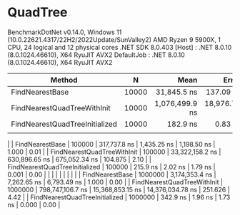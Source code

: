 # QuadTree
BenchmarkDotNet v0.14.0, Windows 11 (10.0.22621.4317/22H2/2022Update/SunValley2)
AMD Ryzen 9 5900X, 1 CPU, 24 logical and 12 physical cores
.NET SDK 8.0.403
  [Host]     : .NET 8.0.10 (8.0.1024.46610), X64 RyuJIT AVX2
  DefaultJob : .NET 8.0.10 (8.0.1024.46610), X64 RyuJIT AVX2


| Method                         | N       | Mean             | Error            | StdDev           | Ratio   | RatioSD |
|------------------------------- |-------- |-----------------:|-----------------:|-----------------:|--------:|--------:|
| FindNearestBase                | 10000   |      31,845.5 ns |        137.09 ns |        114.48 ns |   1.000 |    0.00 |
| FindNearestQuadTreeWithInit    | 10000   |   1,076,499.9 ns |     18,976.78 ns |     25,975.64 ns |  33.804 |    0.81 |
| FindNearestQuadTreeInitialized | 10000   |         182.9 ns |          0.83 ns |          0.65 ns |   0.006 |    0.00 |
|                                |         |                  |                  |                  |         |
|
| FindNearestBase                | 100000  |     317,737.8 ns |      1,435.25 ns |      1,198.50 ns |   1.000 |    0.01 |
| FindNearestQuadTreeWithInit    | 100000  |  33,322,158.2 ns |    630,896.65 ns |    675,052.34 ns | 104.875 |    2.10 |
| FindNearestQuadTreeInitialized | 100000  |         215.9 ns |          2.02 ns |          1.79 ns |   0.001 |    0.00 |
|                                |         |                  |                  |                  |         |
|
| FindNearestBase                | 1000000 |   3,174,353.4 ns |      7,262.65 ns |      6,793.49 ns |   1.000 |    0.00 |
| FindNearestQuadTreeWithInit    | 1000000 | 798,747,106.7 ns | 15,368,853.15 ns | 14,376,034.78 ns | 251.626 |    4.42 |
| FindNearestQuadTreeInitialized | 1000000 |         342.9 ns |          1.96 ns |          1.73 ns |   0.000 |    0.00 |